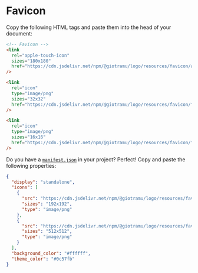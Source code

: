 # Favicon

Copy the following HTML tags and paste them into the head of your document:

```html
<!-- Favicon -->
<link
  rel="apple-touch-icon"
  sizes="180x180"
  href="https://cdn.jsdelivr.net/npm/@giotramu/logo/resources/favicon/apple-touch-icon.png"
/>

<link
  rel="icon"
  type="image/png"
  sizes="32x32"
  href="https://cdn.jsdelivr.net/npm/@giotramu/logo/resources/favicon/favicon-32.png"
/>

<link
  rel="icon"
  type="image/png"
  sizes="16x16"
  href="https://cdn.jsdelivr.net/npm/@giotramu/logo/resources/favicon/favicon-16.png"
/>
```

Do you have a [`manifest.json`][manifest-doc-url] in your project? Perfect! Copy and paste the following properties:

```json
{
  "display": "standalone",
  "icons": [
    {
      "src": "https://cdn.jsdelivr.net/npm/@giotramu/logo/resources/favicon/android-chrome-192.png",
      "sizes": "192x192",
      "type": "image/png"
    },
    {
      "src": "https://cdn.jsdelivr.net/npm/@giotramu/logo/resources/favicon/android-chrome-512.png",
      "sizes": "512x512",
      "type": "image/png"
    }
  ],
  "background_color": "#ffffff",
  "theme_color": "#0c57fb"
}
```

<!---
  L I N K S
-->

[manifest-doc-url]: https://developer.chrome.com/extensions/manifest
